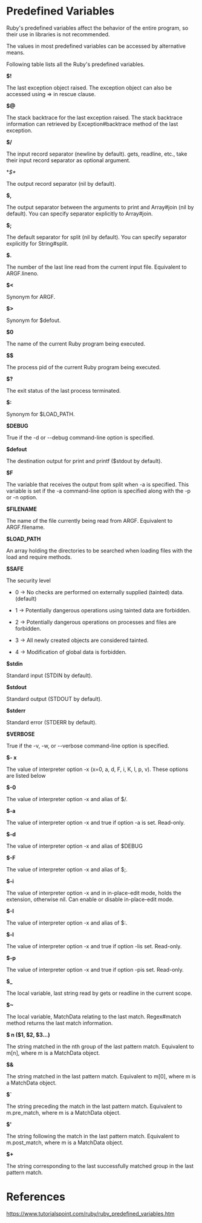 # Predefined Variables

Ruby's predefined variables affect the behavior of the entire program, so their use in libraries is not recommended.

The values in most predefined variables can be accessed by alternative means.

Following table lists all the Ruby's predefined variables.

**$!**

The last exception object raised. The exception object can also be accessed using => in rescue clause.

**$@**

The stack backtrace for the last exception raised. The stack backtrace information can retrieved by Exception#backtrace method of the last exception.

**$/**

The input record separator (newline by default). gets, readline, etc., take their input record separator as optional argument.

**$\**

The output record separator (nil by default).

**$,**

The output separator between the arguments to print and Array#join (nil by default). You can specify separator explicitly to Array#join.

**$;**

The default separator for split (nil by default). You can specify separator explicitly for String#split.

**$.**

The number of the last line read from the current input file. Equivalent to ARGF.lineno.

**$<**

Synonym for ARGF.

**$>**

Synonym for $defout.

**$0**

The name of the current Ruby program being executed.

**$$**

The process pid of the current Ruby program being executed.

**$?**

The exit status of the last process terminated.

**$:**

Synonym for $LOAD_PATH.

**$DEBUG**

True if the -d or --debug command-line option is specified.

**$defout**

The destination output for print and printf ($stdout by default).

**$F**

The variable that receives the output from split when -a is specified. This variable is set if the -a command-line option is specified along with the -p or -n option.

**$FILENAME**

The name of the file currently being read from ARGF. Equivalent to ARGF.filename.

**$LOAD_PATH**

An array holding the directories to be searched when loading files with the load and require methods.

**$SAFE**

The security level

- 0 → No checks are performed on externally supplied (tainted) data. (default)

- 1 → Potentially dangerous operations using tainted data are forbidden.

- 2 → Potentially dangerous operations on processes and files are forbidden.

- 3 → All newly created objects are considered tainted.

- 4 → Modification of global data is forbidden.

**$stdin**

Standard input (STDIN by default).

**$stdout**

Standard output (STDOUT by default).

**$stderr**

Standard error (STDERR by default).

**$VERBOSE**

True if the -v, -w, or --verbose command-line option is specified.

**$- x**

The value of interpreter option -x (x=0, a, d, F, i, K, l, p, v). These options are listed below

**$-0**

The value of interpreter option -x and alias of $/.

**$-a**

The value of interpreter option -x and true if option -a is set. Read-only.

**$-d**

The value of interpreter option -x and alias of $DEBUG

**$-F**

The value of interpreter option -x and alias of $;.

**$-i**

The value of interpreter option -x and in in-place-edit mode, holds the extension, otherwise nil. Can enable or disable in-place-edit mode.

**$-I**

The value of interpreter option -x and alias of $:.

**$-l**

The value of interpreter option -x and true if option -lis set. Read-only.

**$-p**

The value of interpreter option -x and true if option -pis set. Read-only.

**$_**

The local variable, last string read by gets or readline in the current scope.

**$~**

The local variable, MatchData relating to the last match. Regex#match method returns the last match information.

**$ n ($1, $2, $3...)**

The string matched in the nth group of the last pattern match. Equivalent to m[n], where m is a MatchData object.

**$&**

The string matched in the last pattern match. Equivalent to m[0], where m is a MatchData object.

**$`**

The string preceding the match in the last pattern match. Equivalent to m.pre_match, where m is a MatchData object.

**$'**

The string following the match in the last pattern match. Equivalent to m.post_match, where m is a MatchData object.

**$+**

The string corresponding to the last successfully matched group in the last pattern match.

# References
https://www.tutorialspoint.com/ruby/ruby_predefined_variables.htm
